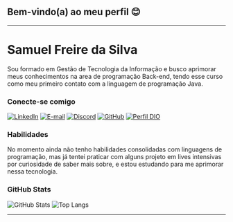 ## Bem-vindo(a) ao meu perfil 😊

---

# Samuel Freire da Silva
Sou formado em Gestão de Tecnologia da Informação e busco aprimorar meus conhecimentos na area de programação Back-end, tendo esse curso como meu primeiro contato com a linguagem de programação Java.

### Conecte-se comigo
[![LinkedIn](https://img.shields.io/badge/-LinkedIn-000?style=for-the-badge&logo=linkedin&logoColor=30A3DC)](https://www.linkedin.com/in/samuel-freire-silva/)
[![E-mail](https://img.shields.io/badge/-Email-000?style=for-the-badge&logo=microsoft-outlook&logoColor=E94D5F)](mailto:samuelfrsilva0@outlook.com)
[![Discord](https://img.shields.io/badge/Discord-000?style=for-the-badge&logo=discord)](https://discord.com/channels/@samuelfrsilva0)
[![GitHub](https://img.shields.io/badge/github-100000?style=for-the-badge&logo=GitHub)](https://www.github.com/samuelfrsilva0/)
[![Perfil DIO](https://img.shields.io/badge/-Meu%20Perfil%20na%20DIO-30A3DC?style=for-the-badge)](https://web.dio.me/users/samuelfrsilva0?tab=skills)

### Habilidades
No momento ainda não tenho habilidades consolidadas com linguagens de programação, mas já tentei praticar com alguns projeto em lives intensivas por curiosidade de saber mais sobre, e estou estudando para me aprimorar nessa tecnologia.

### GitHub Stats
![GitHub Stats](https://github-readme-stats.vercel.app/api?username=samuelfrsilva0&theme=shadow_red&bg_color=000&border_color=30A3DC&show_icons=true&icon_color=30A3DC&title_color=E94D5F&text_color=FFF)
![Top Langs](https://github-readme-stats-git-masterrstaa-rickstaa.vercel.app/api/top-langs/?username=samuelfrsilva0&bg_color=000&border_color=30A3DC&title_color=E94D5F&text_color=FFF)

---
